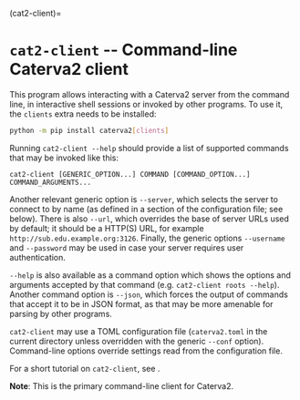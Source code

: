 (cat2-client)=
# `cat2-client` -- Command-line Caterva2 client

This program allows interacting with a Caterva2 server from the command line, in interactive shell sessions or invoked by other programs.  To use it, the `clients` extra needs to be installed:

```sh
python -m pip install caterva2[clients]
```

Running `cat2-client --help` should provide a list of supported commands that may be invoked like this:

```
cat2-client [GENERIC_OPTION...] COMMAND [COMMAND_OPTION...] COMMAND_ARGUMENTS...
```

Another relevant generic option is `--server`, which selects the server to connect to by name (as defined in a section of the configuration file; see below).  There is also `--url`, which overrides the base of server URLs used by default; it should be a HTTP(S) URL, for example `http://sub.edu.example.org:3126`.  Finally, the generic options `--username` and `--password` may be used in case your server requires user authentication.

`--help` is also available as a command option which shows the options and arguments accepted by that command (e.g. `cat2-client roots --help`).  Another command option is `--json`, which forces the output of commands that accept it to be in JSON format, as that may be more amenable for parsing by other programs.

`cat2-client` may use a TOML configuration file (`caterva2.toml` in the current directory unless overridden with the generic `--conf` option).  Command-line options override settings read from the configuration file.

For a short tutorial on `cat2-client`, see [](Using-the-command-line-client).

**Note**: This is the primary command-line client for Caterva2.

